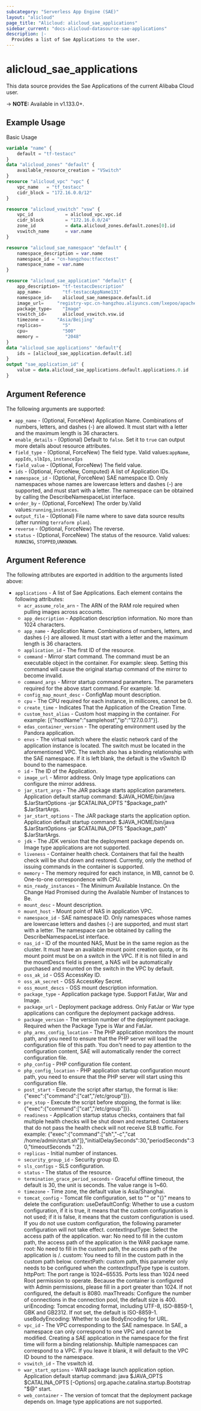 ```yaml
---
subcategory: "Serverless App Engine (SAE)"
layout: "alicloud"
page_title: "Alicloud: alicloud_sae_applications"
sidebar_current: "docs-alicloud-datasource-sae-applications"
description: |-
  Provides a list of Sae Applications to the user.
---
```


# alicloud\_sae\_applications

This data source provides the Sae Applications of the current Alibaba Cloud user.

-> **NOTE:** Available in v1.133.0+.

## Example Usage

Basic Usage

```terraform
variable "name" {
	default = "tf-testacc"
}
data "alicloud_zones" "default" {
	available_resource_creation = "VSwitch"
}
resource "alicloud_vpc" "vpc" {
	vpc_name   = "tf_testacc"
	cidr_block = "172.16.0.0/12"
}

resource "alicloud_vswitch" "vsw" {
	vpc_id            = alicloud_vpc.vpc.id
	cidr_block        = "172.16.0.0/24"
	zone_id           = data.alicloud_zones.default.zones[0].id
	vswitch_name      = var.name
}

resource "alicloud_sae_namespace" "default" {
	namespace_description = var.name
	namespace_id = "cn-hangzhou:tfacctest"
	namespace_name = var.name
}

resource "alicloud_sae_application" "default" {
	app_description= "tf-testaccDescription"
	app_name=        "tf-testaccAppName131"
	namespace_id=    alicloud_sae_namespace.default.id
	image_url=     "registry-vpc.cn-hangzhou.aliyuncs.com/lxepoo/apache-php5"
	package_type=    "Image"
	vswitch_id=      alicloud_vswitch.vsw.id
	timezone =     "Asia/Beijing"
	replicas=        "5"
	cpu=             "500"
	memory =          "2048"
}
data "alicloud_sae_applications" "default"{
	ids = [alicloud_sae_application.default.id]
}
output "sae_application_id" {
	value = data.alicloud_sae_applications.default.applications.0.id
} 
```

## Argument Reference

The following arguments are supported:

* `app_name` - (Optional, ForceNew) Application Name. Combinations of numbers, letters, and dashes (-) are allowed. It must start with a letter and the maximum length is 36 characters.
* `enable_details` - (Optional) Default to `false`. Set it to `true` can output more details about resource attributes.
* `field_type` - (Optional, ForceNew) The field type. Valid values:`appName`, `appIds`, `slbIps`, `instanceIps`
* `field_value` - (Optional, ForceNew) The field value.
* `ids` - (Optional, ForceNew, Computed)  A list of Application IDs.
* `namespace_id` - (Optional, ForceNew) SAE namespace ID. Only namespaces whose names are lowercase letters and dashes (-) are supported, and must start with a letter. The namespace can be obtained by calling the DescribeNamespaceList interface.
* `order_by` - (Optional, ForceNew) The order by.Valid values:`running`,`instances`.
* `output_file` - (Optional) File name where to save data source results (after running `terraform plan`).
* `reverse` - (Optional, ForceNew) The reverse.
* `status` - (Optional, ForceNew) The status of the resource. Valid values: `RUNNING`, `STOPPED`,`UNKNOWN`.

## Argument Reference

The following attributes are exported in addition to the arguments listed above:

* `applications` - A list of Sae Applications. Each element contains the following attributes:
	* `acr_assume_role_arn` - The ARN of the RAM role required when pulling images across accounts.
	* `app_description` - Application description information. No more than 1024 characters.
	* `app_name` - Application Name. Combinations of numbers, letters, and dashes (-) are allowed. It must start with a letter and the maximum length is 36 characters.
	* `application_id` - The first ID of the resource.
	* `command` - Mirror start command. The command must be an executable object in the container. For example: sleep. Setting this command will cause the original startup command of the mirror to become invalid.
	* `command_args` - Mirror startup command parameters. The parameters required for the above start command. For example: 1d.
	* `config_map_mount_desc` - ConfigMap mount description.
	* `cpu` - The CPU required for each instance, in millicores, cannot be 0.
	* `create_time` - Indicates That the Application of the Creation Time.
	* `custom_host_alias` - Custom host mapping in the container. For example: [{"hostName":"samplehost","ip":"127.0.0.1"}].
	* `edas_container_version` - The operating environment used by the Pandora application.
	* `envs` - The virtual switch where the elastic network card of the application instance is located. The switch must be located in the aforementioned VPC. The switch also has a binding relationship with the SAE namespace. If it is left blank, the default is the vSwitch ID bound to the namespace.
	* `id` - The ID of the Application.
	* `image_url` - Mirror address. Only Image type applications can configure the mirror address.
	* `jar_start_args` - The JAR package starts application parameters. Application default startup command: $JAVA_HOME/bin/java $JarStartOptions -jar $CATALINA_OPTS "$package_path" $JarStartArgs.
	* `jar_start_options` - The JAR package starts the application option. Application default startup command: $JAVA_HOME/bin/java $JarStartOptions -jar $CATALINA_OPTS "$package_path" $JarStartArgs.
	* `jdk` - The JDK version that the deployment package depends on. Image type applications are not supported.
	* `liveness` - Container health check. Containers that fail the health check will be shut down and restored. Currently, only the method of issuing commands in the container is supported.
	* `memory` - The memory required for each instance, in MB, cannot be 0. One-to-one correspondence with CPU.
	* `min_ready_instances` - The Minimum Available Instance. On the Change Had Promised during the Available Number of Instances to Be.
	* `mount_desc` - Mount description.
	* `mount_host` - Mount point of NAS in application VPC.
	* `namespace_id` - SAE namespace ID. Only namespaces whose names are lowercase letters and dashes (-) are supported, and must start with a letter. The namespace can be obtained by calling the DescribeNamespaceList interface.
	* `nas_id` - ID of the mounted NAS, Must be in the same region as the cluster. It must have an available mount point creation quota, or its mount point must be on a switch in the VPC. If it is not filled in and the mountDescs field is present, a NAS will be automatically purchased and mounted on the switch in the VPC by default.
	* `oss_ak_id` - OSS AccessKey ID.
	* `oss_ak_secret` - OSS  AccessKey Secret.
	* `oss_mount_descs` - OSS mount description information.
	* `package_type` - Application package type. Support FatJar, War and Image.
	* `package_url` - Deployment package address. Only FatJar or War type applications can configure the deployment package address.
	* `package_version` - The version number of the deployment package. Required when the Package Type is War and FatJar.
	* `php_arms_config_location` - The PHP application monitors the mount path, and you need to ensure that the PHP server will load the configuration file of this path. You don't need to pay attention to the configuration content, SAE will automatically render the correct configuration file.
	* `php_config` - PHP configuration file content.
	* `php_config_location` - PHP application startup configuration mount path, you need to ensure that the PHP server will start using this configuration file.
	* `post_start` - Execute the script after startup, the format is like: {"exec":{"command":["cat","/etc/group"]}}.
	* `pre_stop` - Execute the script before stopping, the format is like: {"exec":{"command":["cat","/etc/group"]}}.
	* `readiness` - Application startup status checks, containers that fail multiple health checks will be shut down and restarted. Containers that do not pass the health check will not receive SLB traffic. For example: {"exec":{"command":["sh","-c","cat /home/admin/start.sh"]},"initialDelaySeconds":30,"periodSeconds":30,"timeoutSeconds ":2}.
	* `replicas` - Initial number of instances.
	* `security_group_id` - Security group ID.
	* `sls_configs` - SLS  configuration.
	* `status` - The status of the resource.
	* `termination_grace_period_seconds` - Graceful offline timeout, the default is 30, the unit is seconds. The value range is 1~60.
	* `timezone` - Time zone, the default value is Asia/Shanghai.
	* `tomcat_config` - Tomcat file configuration, set to "" or "{}" means to delete the configuration:  useDefaultConfig: Whether to use a custom configuration, if it is true, it means that the custom configuration is not used; if it is false, it means that the custom configuration is used. If you do not use custom configuration, the following parameter configuration will not take effect.  contextInputType: Select the access path of the application.  war: No need to fill in the custom path, the access path of the application is the WAR package name. root: No need to fill in the custom path, the access path of the application is /. custom: You need to fill in the custom path in the custom path below. contextPath: custom path, this parameter only needs to be configured when the contextInputType type is custom.  httpPort: The port range is 1024~65535. Ports less than 1024 need Root permission to operate. Because the container is configured with Admin permissions, please fill in a port greater than 1024. If not configured, the default is 8080. maxThreads: Configure the number of connections in the connection pool, the default size is 400. uriEncoding: Tomcat encoding format, including UTF-8, ISO-8859-1, GBK and GB2312. If not set, the default is ISO-8859-1. useBodyEncoding: Whether to use BodyEncoding for URL.
	* `vpc_id` - The VPC corresponding to the SAE namespace. In SAE, a namespace can only correspond to one VPC and cannot be modified. Creating a SAE application in the namespace for the first time will form a binding relationship. Multiple namespaces can correspond to a VPC. If you leave it blank, it will default to the VPC ID bound to the namespace.
	* `vswitch_id` - The vswitch id.
	* `war_start_options` - WAR package launch application option. Application default startup command: java $JAVA_OPTS $CATALINA_OPTS [-Options] org.apache.catalina.startup.Bootstrap "$@" start.
	* `web_container` - The version of tomcat that the deployment package depends on. Image type applications are not supported.